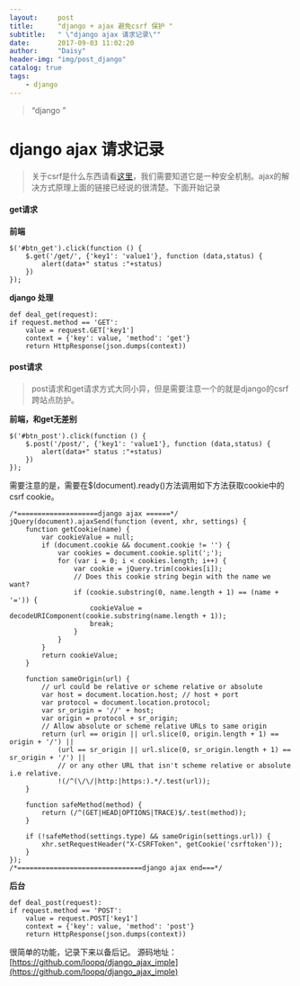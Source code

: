 ```yaml
---
layout:     post
title:      "django + ajax 避免csrf 保护 "
subtitle:   " \"django ajax 请求记录\""
date:       2017-09-03 11:02:20
author:     "Daisy"
header-img: "img/post_django"
catalog: true
tags:
    - django
---
```


> “django ”

# django ajax 请求记录 #

> 关于csrf是什么东西请看[这里](http://www.jianshu.com/p/8ae7d3734381)，我们需要知道它是一种安全机制。ajax的解决方式原理上面的链接已经说的很清楚。下面开始记录

#### get请求 ####
**前端**

	$('#btn_get').click(function () {
        $.get('/get/', {'key1': 'value1'}, function (data,status) {
            alert(data+" status :"+status)
        })
    });

**django 处理**

    def deal_get(request):
    if request.method == 'GET':
        value = request.GET['key1']
        context = {'key': value, 'method': 'get'}
        return HttpResponse(json.dumps(context))


#### post请求 ####
> post请求和get请求方式大同小异，但是需要注意一个的就是django的csrf跨站点防护。

**前端，和get无差别**

	$('#btn_post').click(function () {
        $.post('/post/', {'key1': 'value1'}, function (data,status) {
            alert(data+" status :"+status)
        })
    });

需要注意的是，需要在$(document).ready()方法调用如下方法获取cookie中的csrf cookie。

    /*====================django ajax ======*/
	jQuery(document).ajaxSend(function (event, xhr, settings) {
	    function getCookie(name) {
	        var cookieValue = null;
	        if (document.cookie && document.cookie != '') {
	            var cookies = document.cookie.split(';');
	            for (var i = 0; i < cookies.length; i++) {
	                var cookie = jQuery.trim(cookies[i]);
	                // Does this cookie string begin with the name we want?
	                if (cookie.substring(0, name.length + 1) == (name + '=')) {
	                    cookieValue = decodeURIComponent(cookie.substring(name.length + 1));
	                    break;
	                }
	            }
	        }
	        return cookieValue;
	    }
	
	    function sameOrigin(url) {
	        // url could be relative or scheme relative or absolute
	        var host = document.location.host; // host + port
	        var protocol = document.location.protocol;
	        var sr_origin = '//' + host;
	        var origin = protocol + sr_origin;
	        // Allow absolute or scheme relative URLs to same origin
	        return (url == origin || url.slice(0, origin.length + 1) == origin + '/') ||
	            (url == sr_origin || url.slice(0, sr_origin.length + 1) == sr_origin + '/') ||
	            // or any other URL that isn't scheme relative or absolute i.e relative.
	            !(/^(\/\/|http:|https:).*/.test(url));
	    }
	
	    function safeMethod(method) {
	        return (/^(GET|HEAD|OPTIONS|TRACE)$/.test(method));
	    }
	
	    if (!safeMethod(settings.type) && sameOrigin(settings.url)) {
	        xhr.setRequestHeader("X-CSRFToken", getCookie('csrftoken'));
	    }
	});
	/*===============================django ajax end===*/

**后台**

    def deal_post(request):
    if request.method == 'POST':
        value = request.POST['key1']
        context = {'key': value, 'method': 'post'}
        return HttpResponse(json.dumps(context))

很简单的功能，记录下来以备后记。
源码地址：[https://github.com/loopq/django_ajax_imple](https://github.com/loopq/django_ajax_imple)
